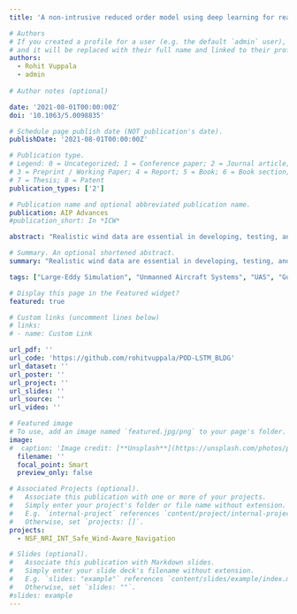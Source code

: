 ```yaml
---
title: 'A non-intrusive reduced order model using deep learning for realistic wind data generation for small unmanned aerial systems in urban spaces'

# Authors
# If you created a profile for a user (e.g. the default `admin` user), write the username (folder name) here
# and it will be replaced with their full name and linked to their profile.
authors:
  - Rohit Vuppala
  - admin
  
# Author notes (optional)

date: '2021-08-01T00:00:00Z'
doi: '10.1063/5.0098835'

# Schedule page publish date (NOT publication's date).
publishDate: '2021-08-01T00:00:00Z'

# Publication type.
# Legend: 0 = Uncategorized; 1 = Conference paper; 2 = Journal article;
# 3 = Preprint / Working Paper; 4 = Report; 5 = Book; 6 = Book section;
# 7 = Thesis; 8 = Patent
publication_types: ['2']

# Publication name and optional abbreviated publication name.
publication: AIP Advances
#publication_short: In *ICW*

abstract: "Realistic wind data are essential in developing, testing, and ensuring the safety of small unmanned aerial systems in operation. We present a non-intrusive reduced order modeling (NIROM) approach to replicate realistic wind data and predict wind fields. The method uses a LES model to generate high-fidelity data. To create a reduced-order model, we use proper orthogonal decomposition to extract modes from the three-dimensional space and use specialized recurrent neural networks and long short-term memory to step in time. This paper combines the traditional approach of using computational fluid dynamic simulations to generate wind data with deep learning and reduced-order modeling techniques to devise a methodology for a non-intrusive data-based model for wind field prediction. A model of an urban subspace with a building setup in neutral atmospheric conditions is tested to demonstrate the method."

# Summary. An optional shortened abstract.
summary: "Realistic wind data are essential in developing, testing, and ensuring the safety of small unmanned aerial systems in operation. We present a non-intrusive reduced order modeling (NIROM) approach to replicate realistic wind data and predict wind fields."

tags: ["Large-Eddy Simulation", "Unmanned Aircraft Systems", "UAS", "Gust", "Turbulence", "Urban Environment", "Machine Learning", "ROM", "NIROM", "LSTM", "NSF", "Award Number 1925147"]

# Display this page in the Featured widget?
featured: true

# Custom links (uncomment lines below)
# links:
# - name: Custom Link

url_pdf: ''
url_code: 'https://github.com/rohitvuppala/POD-LSTM_BLDG'
url_dataset: ''
url_poster: ''
url_project: ''
url_slides: ''
url_source: ''
url_video: ''

# Featured image
# To use, add an image named `featured.jpg/png` to your page's folder.
image:
#  caption: 'Image credit: [**Unsplash**](https://unsplash.com/photos/pLCdAaMFLTE)'
  filename: ''
  focal_point: Smart
  preview_only: false

# Associated Projects (optional).
#   Associate this publication with one or more of your projects.
#   Simply enter your project's folder or file name without extension.
#   E.g. `internal-project` references `content/project/internal-project/index.md`.
#   Otherwise, set `projects: []`.
projects:
  - NSF_NRI_INT_Safe_Wind-Aware_Navigation

# Slides (optional).
#   Associate this publication with Markdown slides.
#   Simply enter your slide deck's filename without extension.
#   E.g. `slides: "example"` references `content/slides/example/index.md`.
#   Otherwise, set `slides: ""`.
#slides: example
---
```

